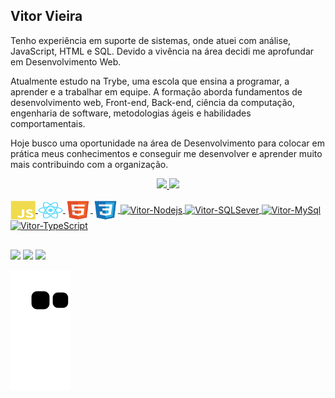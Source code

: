 ## Vitor Vieira

Tenho experiência em suporte de sistemas, onde atuei com análise, JavaScript, HTML e SQL. Devido a vivência na área decidi me aprofundar em Desenvolvimento Web. 

Atualmente estudo na Trybe, uma escola que ensina a programar, a aprender e a trabalhar em equipe. A formação aborda fundamentos de desenvolvimento web, Front-end, Back-end, ciência da computação, engenharia de software, metodologias ágeis e habilidades comportamentais.

Hoje busco uma oportunidade na área de Desenvolvimento para colocar em prática meus conhecimentos e conseguir me desenvolver e aprender muito mais contribuindo com a organização.

<div align="center">
  <a href="https://github.com/vtorvieira">
  <img height="180em" src="https://github-readme-stats.vercel.app/api?username=VtorVieira&show_icons=true&theme=dracula&include_all_commits=true&count_private=true"/>
  <img height="180em" src="https://github-readme-stats.vercel.app/api/top-langs/?username=VtorVieira&layout=compact&langs_count=7&theme=dracula"/>
</div>
  <div style="display: inline_block"><br>
  <img align="center" alt="Vitor-Js" height="30" width="40" src="https://raw.githubusercontent.com/devicons/devicon/master/icons/javascript/javascript-plain.svg">
  <img align="center" alt="Vitor-React" height="30" width="40" src="https://raw.githubusercontent.com/devicons/devicon/master/icons/react/react-original.svg">
  <img align="center" alt="Vitor-HTML" height="30" width="40" src="https://raw.githubusercontent.com/devicons/devicon/master/icons/html5/html5-original.svg">
  <img align="center" alt="Vitor-CSS" height="30" width="40" src="https://raw.githubusercontent.com/devicons/devicon/master/icons/css3/css3-original.svg">
  <img align="center" alt="Vitor-Nodejs" height="30" width="40" src="https://cdn.jsdelivr.net/gh/devicons/devicon/icons/nodejs/nodejs-original.svg" />
  <img align="center" alt="Vitor-SQLSever" height="30" width="40" src="https://cdn.jsdelivr.net/gh/devicons/devicon/icons/microsoftsqlserver/microsoftsqlserver-plain-wordmark.svg" />
    <img align="center" alt="Vitor-MySql" height="30" width="40" src="https://cdn.jsdelivr.net/gh/devicons/devicon/icons/mysql/mysql-original-wordmark.svg" />
    <img align="center" alt="Vitor-TypeScript" height="30" width="40" src="https://cdn.jsdelivr.net/gh/devicons/devicon/icons/typescript/typescript-original.svg" />
</div>
  
##
 
<div>
  <a href="https://instagram.com/_vieira_vitor_" target="_blank"><img src="https://img.shields.io/badge/-Instagram-%23E4405F?style=for-the-badge&logo=instagram&logoColor=white" target="_blank"></a>
  <a href = "mailto:vieira.vitor42@gmail.com"><img src="https://img.shields.io/badge/-Gmail-%23333?style=for-the-badge&logo=gmail&logoColor=white" target="_blank"></a>
  <a href="https://www.linkedin.com/in/vtorvieira" target="_blank"><img src="https://img.shields.io/badge/-LinkedIn-%230077B5?style=for-the-badge&logo=linkedin&logoColor=white" target="_blank"></a>
  
  ![Snake animation](https://github.com/VtorVieira/VtorVieira/blob/output/github-contribution-grid-snake.svg)
 
</div>
